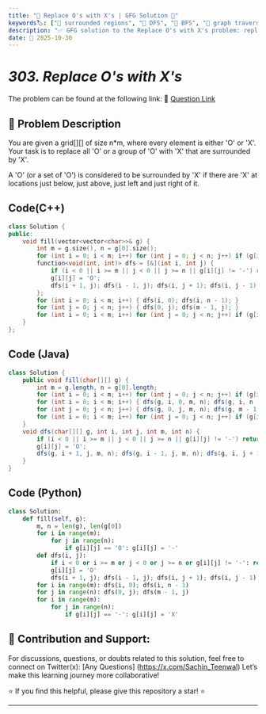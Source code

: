 ```yaml
---
title: "🔄 Replace O's with X's | GFG Solution 🎯"
keywords🏷️: ["🔄 surrounded regions", "🌊 DFS", "📍 BFS", "🔗 graph traversal", "📘 GFG", "🏁 competitive programming", "📚 DSA"]
description: "✅ GFG solution to the Replace O's with X's problem: replace all 'O' surrounded by 'X' using boundary traversal and DFS/BFS techniques. 🚀"
date: 📅 2025-10-30
---
```


# *303. Replace O's with X's*

The problem can be found at the following link: 🔗 [Question Link](https://www.geeksforgeeks.org/problems/replace-os-with-xs0052/1)

## **🧩 Problem Description**

You are given a grid[][] of size n*m, where every element is either 'O' or 'X'. Your task is to replace all 'O' or a group of 'O' with 'X' that are surrounded by 'X'.

A 'O' (or a set of 'O') is considered to be surrounded by 'X' if there are 'X' at locations just below, just above, just left and just right of it.


## Code(C++)
```cpp
class Solution {
public:
    void fill(vector<vector<char>>& g) {
        int m = g.size(), n = g[0].size();
        for (int i = 0; i < m; i++) for (int j = 0; j < n; j++) if (g[i][j] == 'O') g[i][j] = '-';
        function<void(int, int)> dfs = [&](int i, int j) {
            if (i < 0 || i >= m || j < 0 || j >= n || g[i][j] != '-') return;
            g[i][j] = 'O';
            dfs(i + 1, j); dfs(i - 1, j); dfs(i, j + 1); dfs(i, j - 1);
        };
        for (int i = 0; i < m; i++) { dfs(i, 0); dfs(i, n - 1); }
        for (int j = 0; j < n; j++) { dfs(0, j); dfs(m - 1, j); }
        for (int i = 0; i < m; i++) for (int j = 0; j < n; j++) if (g[i][j] == '-') g[i][j] = 'X';
    }
};
```

## Code (Java)

```java
class Solution {
    public void fill(char[][] g) {
        int m = g.length, n = g[0].length;
        for (int i = 0; i < m; i++) for (int j = 0; j < n; j++) if (g[i][j] == 'O') g[i][j] = '-';
        for (int i = 0; i < m; i++) { dfs(g, i, 0, m, n); dfs(g, i, n - 1, m, n); }
        for (int j = 0; j < n; j++) { dfs(g, 0, j, m, n); dfs(g, m - 1, j, m, n); }
        for (int i = 0; i < m; i++) for (int j = 0; j < n; j++) if (g[i][j] == '-') g[i][j] = 'X';
    }
    void dfs(char[][] g, int i, int j, int m, int n) {
        if (i < 0 || i >= m || j < 0 || j >= n || g[i][j] != '-') return;
        g[i][j] = 'O';
        dfs(g, i + 1, j, m, n); dfs(g, i - 1, j, m, n); dfs(g, i, j + 1, m, n); dfs(g, i, j - 1, m, n);
    }
}
```

## Code (Python)

```python
class Solution:
    def fill(self, g):
        m, n = len(g), len(g[0])
        for i in range(m):
            for j in range(n):
                if g[i][j] == 'O': g[i][j] = '-'
        def dfs(i, j):
            if i < 0 or i >= m or j < 0 or j >= n or g[i][j] != '-': return
            g[i][j] = 'O'
            dfs(i + 1, j); dfs(i - 1, j); dfs(i, j + 1); dfs(i, j - 1)
        for i in range(m): dfs(i, 0); dfs(i, n - 1)
        for j in range(n): dfs(0, j); dfs(m - 1, j)
        for i in range(m):
            for j in range(n):
                if g[i][j] == '-': g[i][j] = 'X'
```



## 🎯 **Contribution and Support:**

For discussions, questions, or doubts related to this solution, feel free to connect on Twitter(x): [Any Questions] (https://x.com/Sachin_Teenwal) Let’s make this learning journey more collaborative!

⭐ If you find this helpful, please give this repository a star! ⭐

---
